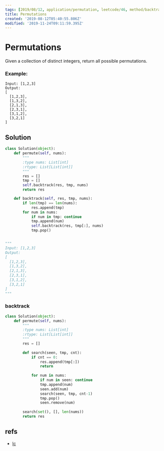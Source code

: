 ```yaml
---
tags: [2019/08/12, application/permutation, leetcode/46, method/backtracking]
title: Permutations
created: '2019-08-12T05:40:55.806Z'
modified: '2019-11-24T09:11:59.395Z'
---
```


# Permutations

Given a collection of distinct integers, return all possible permutations.

### Example:

```
Input: [1,2,3]
Output:
[
  [1,2,3],
  [1,3,2],
  [2,1,3],
  [2,3,1],
  [3,1,2],
  [3,2,1]
]
```

## Solution

```python
class Solution(object):
    def permute(self, nums):
        """
        :type nums: List[int]
        :rtype: List[List[int]]
        """
        res = []
        tmp = []
        self.backtrack(res, tmp, nums)
        return res

    def backtrack(self, res, tmp, nums):
        if len(tmp) == len(nums):
            res.append(tmp)
        for num in nums:
            if num in tmp: continue
            tmp.append(num)
            self.backtrack(res, tmp[:], nums)
            tmp.pop()


"""
Input: [1,2,3]
Output:
[
  [1,2,3],
  [1,3,2],
  [2,1,3],
  [2,3,1],
  [3,1,2],
  [3,2,1]
]
"""
```

### backtrack

```python
class Solution(object):
    def permute(self, nums):
        """
        :type nums: List[int]
        :rtype: List[List[int]]
        """
        res = []
        
        def search(seen, tmp, cnt):
            if cnt == 0:
                res.append(tmp[:])
                return
            
            for num in nums:
                if num in seen: continue
                tmp.append(num)
                seen.add(num)
                search(seen, tmp, cnt-1)
                tmp.pop()
                seen.remove(num)
        
        search(set(), [], len(nums))
        return res
```

## refs

* [lc](https://leetcode.com/problems/permutations/)

